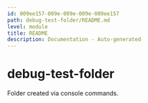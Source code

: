 ```yaml
---
id: 009ee157-009e-009e-009e-009ee157
path: debug-test-folder/README.md
level: module
title: README
description: Documentation - Auto-generated
---
```

# debug-test-folder

Folder created via console commands.